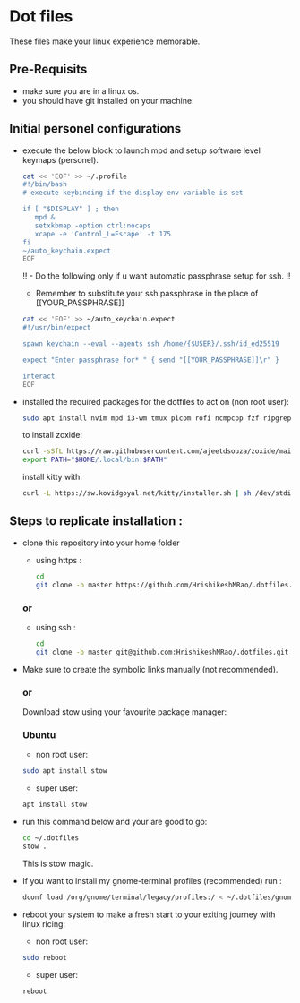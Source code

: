 # Dot files

These files make your linux experience memorable.

## Pre-Requisits

- make sure you are in a linux os.
- you should have git installed on your machine.

## Initial personel configurations

- execute the below block to launch mpd and setup software level keymaps (personel).
  ```bash
  cat << 'EOF' >> ~/.profile
  #!/bin/bash
  # execute keybinding if the display env variable is set
  
  if [ "$DISPLAY" ] ; then
     mpd &
     setxkbmap -option ctrl:nocaps
     xcape -e 'Control_L=Escape' -t 175
  fi
  ~/auto_keychain.expect
  EOF
  ```
  !! - Do the following only if u want automatic passphrase setup for ssh. !!
  - Remember to substitute your ssh passphrase in the place of \[\[YOUR_PASSPHRASE\]\]

  ```bash
  cat << 'EOF' >> ~/auto_keychain.expect
  #!/usr/bin/expect
  
  spawn keychain --eval --agents ssh /home/{$USER}/.ssh/id_ed25519
  
  expect "Enter passphrase for* " { send "[[YOUR_PASSPHRASE]]\r" }
  
  interact
  EOF
  ```
  
- installed the required packages for the dotfiles to act on (non root user):
  ```bash
  sudo apt install nvim mpd i3-wm tmux picom rofi ncmpcpp fzf ripgrep keychain expect
  ```

  to install zoxide:
  ```bash
  curl -sSfL https://raw.githubusercontent.com/ajeetdsouza/zoxide/main/install.sh | sh
  export PATH="$HOME/.local/bin:$PATH"
  ```

  install kitty with:
  ```bash
  curl -L https://sw.kovidgoyal.net/kitty/installer.sh | sh /dev/stdin
  ```

## Steps to replicate installation :

- clone this repository into your home folder
  - using https :
    ```bash
    cd
    git clone -b master https://github.com/HrishikeshMRao/.dotfiles.git
    ```

  ### or

  - using ssh :
    ```bash
    cd
    git clone -b master git@github.com:HrishikeshMRao/.dotfiles.git
    ```
- Make sure to create the symbolic links manually (not recommended).

  ### or

  Download stow using your favourite package manager:

    ### Ubuntu
    - non root user:
    ```bash
    sudo apt install stow
    ```
    - super user:
    ```bash
    apt install stow
    ```
- run this command below and your are good to go:
    ```bash
    cd ~/.dotfiles
    stow .
    ```
    This is stow magic.

- If you want to install my gnome-terminal profiles (recommended) run :
    ```bash
    dconf load /org/gnome/terminal/legacy/profiles:/ < ~/.dotfiles/gnome-terminal-profile.dconf
    ```

- reboot your system to make a fresh start to your exiting journey with linux ricing:

    - non root user:
    ```bash
    sudo reboot
    ```
    - super user:
    ```bash
    reboot
    ```

